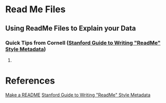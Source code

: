 # Read Me Files

## Using ReadMe Files to Explain your Data

### Quick Tips from Cornell ([Stanford Guide to Writing "ReadMe" Style Metadata](https://data.research.cornell.edu/content/readme))

1. 



# References

[Make a README](https://www.makeareadme.com/)
[Stanford Guide to Writing "ReadMe" Style Metadata](https://data.research.cornell.edu/content/readme)


